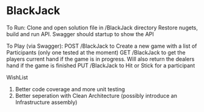 # BlackJack
To Run:
Clone and open solution file in /BlackJack directory
Restore nugets, build and run API.
Swagger should startup to show the API

To Play (via Swagger):
POST /BlackJack to Create a new game with a list of Participants (only one tested at the moment)
GET /BlackJack to get the players current hand if the game is in progress. Will also return the dealers hand if the game is finished
PUT /BlackJack to Hit or Stick for a participant

WishList
1) Better code coverage and more unit testing
2) Better seperation with Clean Architecture (possibly introduce an Infrastructure assembly)